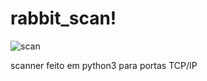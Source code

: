 # rabbit_scan!

![scan](https://user-images.githubusercontent.com/108688577/210100677-c83b03d1-6681-455c-844b-cad777472a5e.png)

scanner feito em python3 para portas TCP/IP
